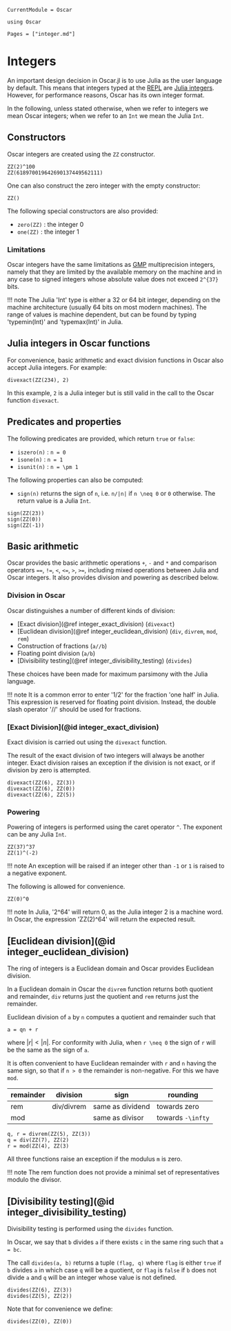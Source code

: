 ```@meta
CurrentModule = Oscar
```

```@setup oscar
using Oscar
```

```@contents
Pages = ["integer.md"]
```

# Integers

An important design decision in Oscar.jl is to use Julia as the user language
by default. This means that integers typed at the
[REPL](https://en.wikipedia.org/wiki/Read%E2%80%93eval%E2%80%93print_loop)
are [Julia integers](https://docs.julialang.org/en/v1/manual/integers-and-floating-point-numbers/). However, for performance reasons, Oscar has its own integer format.

In the following, unless stated otherwise, when we refer to integers we mean
Oscar integers; when we refer to an `Int` we mean the Julia `Int`.

## Constructors

Oscar integers are created using the `ZZ` constructor.

```@repl oscar
ZZ(2)^100
ZZ(618970019642690137449562111)
```
One can also construct the zero integer with the empty constructor:

```@repl oscar
ZZ()
```

The following special constructors are also provided:

* `zero(ZZ)` : the integer 0
* `one(ZZ)` : the integer 1

### Limitations

Oscar integers have the same limitations as [GMP](https://gmplib.org/)
multiprecision integers, namely that they are limited by the available memory
on the machine and in any case to signed integers whose absolute value does not
exceed ``2^{37}`` bits.

!!! note
    The Julia 'Int' type is either a 32 or 64 bit integer, depending on the
    machine architecture (usually 64 bits on most modern machines). The range of
    values is machine dependent, but can be found by typing 'typemin(Int)' and
    'typemax(Int)' in Julia.

## Julia integers in Oscar functions

For convenience, basic arithmetic and exact division functions in Oscar also
accept Julia integers. For example:

```@repl oscar
divexact(ZZ(234), 2)
```

In this example, `2` is a Julia integer but is still valid in the
call to the Oscar function `divexact`.

## Predicates and properties

The following predicates are provided, which return `true` or `false`:

* `iszero(n)` : ``n = 0``
* `isone(n)` : ``n = 1``
* `isunit(n)` : ``n = \pm 1``

The following properties can also be computed:

* `sign(n)` returns the sign of `n`, i.e. ``n/|n|`` if ``n \neq 0`` or ``0``
  otherwise. The return value is a Julia `Int`.

```@repl oscar
sign(ZZ(23))
sign(ZZ(0))
sign(ZZ(-1))
```

## Basic arithmetic

Oscar provides the basic arithmetic operations `+`, `-` and `*` and comparison
operators `==`, `!=`, `<`, `<=`, `>`, `>=`, including mixed operations between
Julia and Oscar integers. It also provides division and powering as described
below.

### Division in Oscar

Oscar distinguishes a number of different kinds of division:

* [Exact division](@ref integer_exact_division) (`divexact`)
* [Euclidean division](@ref integer_euclidean_division) (`div`, `divrem`, `mod`, `rem`)
* Construction of fractions (`a//b`)
* Floating point division (`a/b`)
* [Divisibility testing](@ref integer_divisibility_testing) (`divides`)

These choices have been made for maximum parsimony with the Julia language.

!!! note
    It is a common error to enter '1/2' for the fraction 'one half' in Julia.
    This expression is reserved for floating point division. Instead, the
    double slash operator '//' should be used for fractions.

### [Exact Division](@id integer_exact_division)

Exact division is carried out using the `divexact` function.

The result of the exact division of two integers will always be another
integer. Exact division raises an exception if the division is not exact, or if
division by zero is attempted.

```@repl oscar
divexact(ZZ(6), ZZ(3))
divexact(ZZ(6), ZZ(0))
divexact(ZZ(6), ZZ(5))
```

### Powering

Powering of integers is performed using the caret operator `^`. The exponent
can be any Julia `Int`.

```@repl oscar
ZZ(37)^37
ZZ(1)^(-2)
```

!!! note
    An exception will be raised if an integer other than ``-1`` or ``1`` is
    raised to a negative exponent.

The following is allowed for convenience.

```@repl oscar
ZZ(0)^0
```

!!! note
    In Julia, '2^64' will return 0, as the Julia integer 2 is a machine word.
    In Oscar, the expression 'ZZ(2)^64' will return the expected result.


## [Euclidean division](@id integer_euclidean_division)

The ring of integers is a Euclidean domain and Oscar provides Euclidean
division.

In a Euclidean domain in Oscar the `divrem` function returns both quotient
and remainder, `div` returns just the quotient and `rem` returns just the
remainder.

Euclidean division of ``a`` by ``n`` computes a quotient and remainder such
that
```@math
a = qn + r
```
where $|r| < |n|$. For conformity with Julia, when ``r \neq 0`` the sign of
``r`` will be the same as the sign of ``a``.

It is often convenient to have Euclidean remainder with ``r`` and ``n`` having
the same sign, so that if ``n > 0`` the remainder is non-negative. For this we
have `mod`.

remainder | division   | sign             | rounding
----------|------------|------------------|---------------------
rem       | div/divrem | same as dividend | towards zero
mod       |            | same as divisor  | towards ``-\infty``

```@repl oscar
q, r = divrem(ZZ(5), ZZ(3))
q = div(ZZ(7), ZZ(2)
r = mod(ZZ(4), ZZ(3)
```

All three functions raise an exception if the modulus ``m`` is zero.

!!! note
    The rem function does not provide a minimal set of representatives modulo
    the divisor.

## [Divisibility testing](@id integer_divisibility_testing)

Divisibility testing is performed using the `divides` function.

In Oscar, we say that ``b`` divides ``a`` if there exists ``c`` in the same
ring such that ``a = bc``.

The call `divides(a, b)` returns a tuple `(flag, q)` where `flag` is either
`true` if `b` divides `a` in which case `q` will be a quotient, or `flag` is
`false` if `b` does not divide `a` and `q` will be an integer whose value is
not defined.
 
```@repl oscar
divides(ZZ(6), ZZ(3))
divides(ZZ(5), ZZ(2))
```

Note that for convenience we define:

```@repl oscar
divides(ZZ(0), ZZ(0))
```


